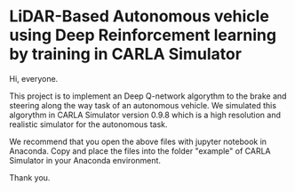 # LiDAR-Based Autonomous vehicle using Deep Reinforcement learning by training in CARLA Simulator

  Hi, everyone. 

  This project is to implement an Deep Q-network algorythm to the brake and steering along the way task of an autonomous vehicle.
We simulated this algorythm in CARLA Simulator version 0.9.8 which is a high resolution and realistic simulator for the autonomous task.

We recommend that you open the above files with jupyter notebook in Anaconda. Copy and place the files into the folder "example" of CARLA Simulator in your Anaconda environment.

  Thank you.
